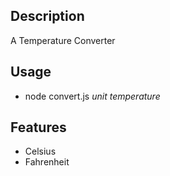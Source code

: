 ## Description
A Temperature Converter

## Usage
- node convert.js _unit_ _temperature_

## Features
- Celsius
- Fahrenheit
